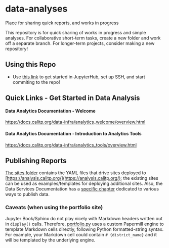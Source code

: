 # data-analyses
Place for sharing quick reports, and works in progress

This repository is for quick sharing of works in progress and simple analyses. 
For collaborative short-term tasks, create a new folder and work off a separate branch.
For longer-term projects, consider making a new repository!

## Using this Repo

* Use [this link](https://docs.calitp.org/data-infra/analytics_tools/saving_code.html#onboarding-setup) to get started in JupyterHub, set up SSH, and start commiting to the repo!

## Quick Links - Get Started in Data Analysis

#### Data Analytics Documentation - Welcome

https://docs.calitp.org/data-infra/analytics_welcome/overview.html

#### Data Analytics Documentation - Introduction to Analytics Tools

https://docs.calitp.org/data-infra/analytics_tools/overview.html

## Publishing Reports
[The sites folder](./portfolio/sites/) contains the YAML files that drive sites
deployed to [https://analysis.calitp.org/](https://analysis.calitp.org/); the existing
sites can be used as examples/templates for deploying additional sites. Also, the
Data Services Documentation has a [specific chapter](https://docs.calitp.org/data-infra/publishing/overview.html)
dedicated to various ways to publish data.

### Caveats (when using the portfolio site)
Jupyter Book/Sphinx do not play nicely with Markdown headers written out in `display()`
calls. Therefore, [portfolio.py](./portfolio.py) uses a custom Papermill
engine to template Markdown cells directly, following Python formatted-string
syntax. For example, your Markdown cell could contain `# {district_name}` and
it will be templated by the underlying engine.
